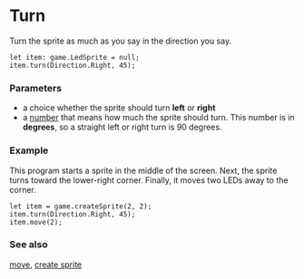 # Turn

Turn the sprite as much as you say in the direction you say.

```sig
let item: game.LedSprite = null;
item.turn(Direction.Right, 45);
```

### Parameters

* a choice whether the sprite should turn **left** or **right**
* a [number](/types/number) that means how much the sprite should turn.
  This number is in **degrees**, so a straight left or right turn is 90 degrees.

### Example


This program starts a sprite in the middle of the screen.
Next, the sprite turns toward the lower-right corner.
Finally, it moves two LEDs away to the corner.

```blocks
let item = game.createSprite(2, 2);
item.turn(Direction.Right, 45);
item.move(2);
```

### See also


[move](/reference/game/move),
[create sprite](/reference/game/create-sprite)
